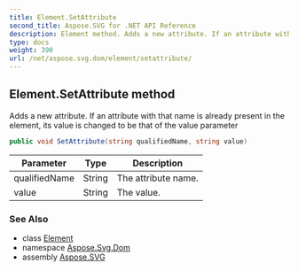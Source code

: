 ```yaml
---
title: Element.SetAttribute
second_title: Aspose.SVG for .NET API Reference
description: Element method. Adds a new attribute. If an attribute with that name is already present in the element its value is changed to be that of the value parameter
type: docs
weight: 390
url: /net/aspose.svg.dom/element/setattribute/
---
```

## Element.SetAttribute method

Adds a new attribute. If an attribute with that name is already present in the element, its value is changed to be that of the value parameter

```csharp
public void SetAttribute(string qualifiedName, string value)
```

| Parameter | Type | Description |
| --- | --- | --- |
| qualifiedName | String | The attribute name. |
| value | String | The value. |

### See Also

* class [Element](../)
* namespace [Aspose.Svg.Dom](../../../aspose.svg.dom/)
* assembly [Aspose.SVG](../../../)
